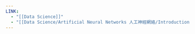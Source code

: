 ```yaml
---
LINK:
  - "[[Data Science]]"
  - "[[Data Science/Artificial Neural Networks 人工神經網絡/Introduction to ANNs]]"
---
```

